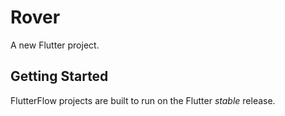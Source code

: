 # Rover

A new Flutter project.

## Getting Started

FlutterFlow projects are built to run on the Flutter _stable_ release.
